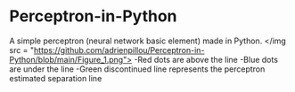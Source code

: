 # Perceptron-in-Python
A simple perceptron (neural network basic element) made in Python.
</img src = "https://github.com/adrienpillou/Perceptron-in-Python/blob/main/Figure_1.png">
-Red dots are above the line
-Blue dots are under the line
-Green discontinued line represents the perceptron estimated separation line
